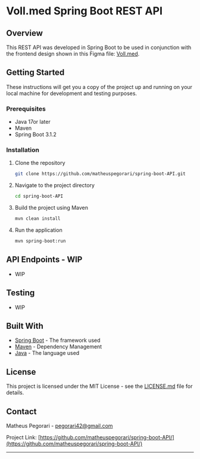 # Voll.med Spring Boot REST API

## Overview

This REST API was developed in Spring Boot to be used in conjunction with the frontend design shown in this Figma file: [Voll.med](https://www.figma.com/file/N4CgpJqsg7gjbKuDmra3EV/Voll.med?type=design&node-id=2-1007&mode=design).

## Getting Started

These instructions will get you a copy of the project up and running on your local machine for development and testing purposes.

### Prerequisites

- Java 17or later
- Maven
- Spring Boot 3.1.2

### Installation

1. Clone the repository
    ```sh
    git clone https://github.com/matheuspegorari/spring-boot-API.git
    ```

2. Navigate to the project directory
    ```sh
    cd spring-boot-API
    ```

3. Build the project using Maven
    ```sh
    mvn clean install
    ```

4. Run the application
    ```sh
    mvn spring-boot:run
    ```

## API Endpoints - WIP

- WIP

## Testing

- WIP

## Built With

- [Spring Boot](https://spring.io/projects/spring-boot) - The framework used
- [Maven](https://maven.apache.org/) - Dependency Management
- [Java](https://www.java.com/) - The language used

## License

This project is licensed under the MIT License - see the [LICENSE.md](LICENSE.md) file for details.

## Contact

Matheus Pegorari - pegorari42@gmail.com

Project Link: [https://github.com/matheuspegorari/spring-boot-API/](https://github.com/matheuspegorari/spring-boot-API/)

---

